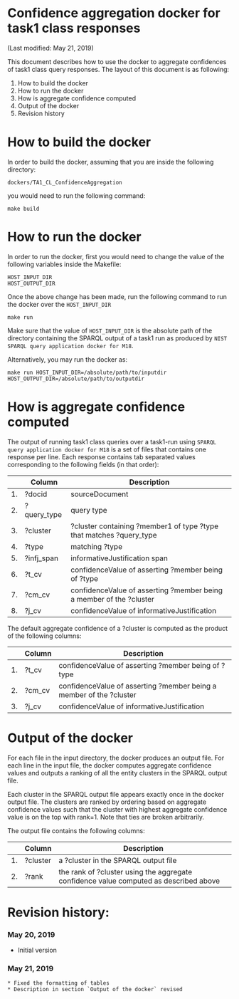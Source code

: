 # Confidence aggregation docker for task1 class responses

(Last modified: May 21, 2019)

This document describes how to use the docker to aggregate confidences of task1 class query responses. The layout of this document is as following:

  1. How to build the docker
  2. How to run the docker
  3. How is aggregate confidence computed
  4. Output of the docker
  5. Revision history

# How to build the docker

In order to build the docker, assuming that you are inside the following directory:

`dockers/TA1_CL_ConfidenceAggregation`

you would need to run the following command:

~~~
make build
~~~

# How to run the docker

In order to run the docker, first you would need to change the value of the following variables inside the Makefile:

~~~
HOST_INPUT_DIR
HOST_OUTPUT_DIR
~~~

Once the above change has been made, run the following command to run the docker over the `HOST_INPUT_DIR`

~~~
make run
~~~

Make sure that the value of `HOST_INPUT_DIR` is the absolute path of the directory containing the SPARQL output of a task1 run as produced by `NIST SPARQL query application docker for M18`.

Alternatively, you may run the docker as:

~~~
make run HOST_INPUT_DIR=/absolute/path/to/inputdir HOST_OUTPUT_DIR=/absolute/path/to/outputdir
~~~

# How is aggregate confidence computed

The output of running task1 class queries over a task1-run using `SPARQL query application docker for M18` is a set of files that contains one response per line. Each response contains tab separated values corresponding to the following fields (in that order):

|    | Column       | Description |
| ---|--------------|------------- |
| 1. | ?docid       |  sourceDocument |
| 2. | ?query_type  |  query type |
| 3. | ?cluster     |  ?cluster containing ?member1 of type ?type that matches ?query_type |
| 4. | ?type        |  matching ?type |
| 5. | ?infj_span   |  informativeJustification span |
| 6. | ?t_cv        |  confidenceValue of asserting ?member being of ?type |
| 7. | ?cm_cv       |  confidenceValue of asserting ?member being a member of the ?cluster |
| 8. | ?j_cv        |  confidenceValue of informativeJustification |

The default aggregate confidence of a ?cluster is computed as the product of the following columns:

|    | Column       | Description |
| ---|--------------|------------- |
| 1. | ?t_cv        |  confidenceValue of asserting ?member being of ?type |
| 2. | ?cm_cv       |  confidenceValue of asserting ?member being a member of the ?cluster |
| 3. | ?j_cv        |  confidenceValue of informativeJustification |

# Output of the docker

For each file in the input directory, the docker produces an output file. For each line in the input file, the docker computes aggregate confidence values and outputs a ranking of all the entity clusters in the SPARQL output file.

Each cluster in the SPARQL output file appears exactly once in the docker output file. The clusters are ranked by ordering based on aggregate confidence values such that the cluster with highest aggregate confidence value is on the top with rank=1. Note that ties are broken arbitrarily.

The output file contains the following columns:

|    | Column       | Description |
| ---|--------------|------------- |
| 1. |   ?cluster    |  a ?cluster in the SPARQL output file |
| 2. |   ?rank       |  the rank of ?cluster using the aggregate confidence value computed as described above |

# Revision history:
### May 20, 2019
  * Initial version

### May 21, 2019
    * Fixed the formatting of tables
    * Description in section `Output of the docker` revised
